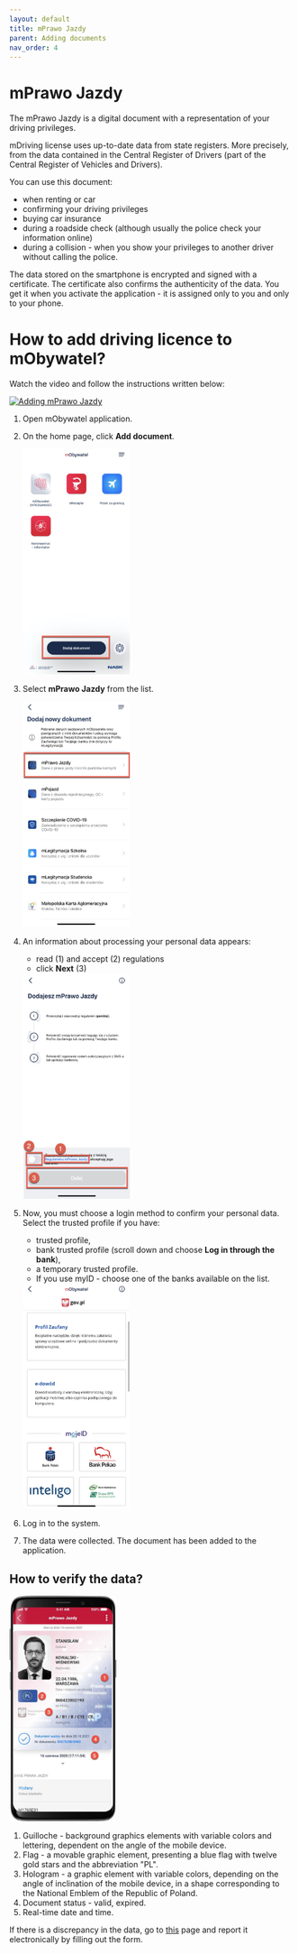 ```yaml
---
layout: default
title: mPrawo Jazdy
parent: Adding documents
nav_order: 4
---
```

mPrawo Jazdy
===

The mPrawo Jazdy is a digital document with a representation of your driving privileges.

mDriving license uses up-to-date data from state registers. More precisely, from the data contained in the Central Register of Drivers (part of the Central Register of Vehicles and Drivers). 

You can use this document:

- when renting or car
- confirming your driving privileges
- buying car insurance
- during a roadside check (although usually the police check your information online)
- during a collision - when you show your privileges to another driver without calling the police. 

The data stored on the smartphone is encrypted and signed with a certificate. The certificate also confirms the authenticity of the data. You get it when you activate the application - it is assigned only to you and only to your phone.

# How to add driving licence to mObywatel?

Watch the video and follow the instructions written below:

[![Adding mPrawo Jazdy](https://res.cloudinary.com/marcomontalbano/image/upload/v1619447816/video_to_markdown/images/youtube--3jaPnwZ0h9Q-c05b58ac6eb4c4700831b2b3070cd403.jpg)](https://www.youtube.com/watch?v=3jaPnwZ0h9Q "Adding mPrawo Jazdy")

1. Open mObywatel application. 
2. On the home page, click **Add document**.

   <img src="../assets/images/documentadd.jpeg" width="190" height="400"> 

3. Select **mPrawo Jazdy** from the list.
   
   <img src="../assets/images/mprawojazdy.jpeg" width="190" height="400"> 

4. An information about processing your personal data appears:
   - read (1) and accept (2) regulations
   - click **Next** (3)

    <img src="../assets/images/mprawo2.jpeg" width="190" height="400">

5. Now, you must choose a login method to confirm your personal data. Select the trusted profile if you have:
   - trusted profile, 
   - bank trusted profile (scroll down and choose **Log in through the bank**),
   - a temporary trusted profile.  
    - If you use myID - choose one of the banks available on the list.   

    <img src="../assets/images/logowanie.jpeg" width="190" height="400">

6. Log in to the system.
7. The data were collected. The document has been added to the application.

## How to verify the data?

<img src="../assets/images/prawko.jpeg" width="190" height="400">

1. Guilloche - background graphics elements with variable colors and lettering, dependent on the angle of the mobile device.
2. Flag - a movable graphic element, presenting a blue flag with twelve gold stars and the abbreviation "PL".
3. Hologram - a graphic element with variable colors, depending on the angle of inclination of the mobile device, in a shape corresponding to the National Emblem of the Republic of Poland.
4. Document status - valid, expired.
5. Real-time date and time.


If there is a discrepancy in the data, go to [this](https://www.gov.pl/web/gov/zglos-rozbieznosc-w-danych-prawa-jazdy) page and report it electronically by filling out the form.